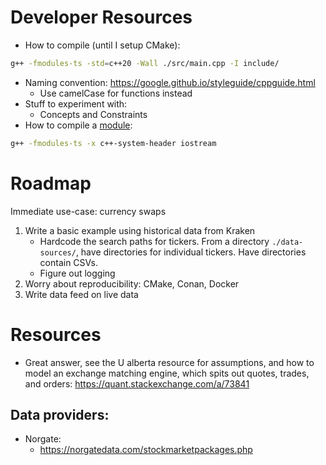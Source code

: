 # Developer Resources
* How to compile (until I setup CMake):
```bash
g++ -fmodules-ts -std=c++20 -Wall ./src/main.cpp -I include/
```
* Naming convention:
https://google.github.io/styleguide/cppguide.html
    - Use camelCase for functions instead
* Stuff to experiment with:
    - Concepts and Constraints
* How to compile a [module](https://gcc.gnu.org/onlinedocs/gcc/C_002b_002b-Modules.html):
```bash
g++ -fmodules-ts -x c++-system-header iostream
```
# Roadmap
Immediate use-case: currency swaps
1. Write a basic example using historical data from Kraken
    - Hardcode the search paths for tickers. From a directory `./data-sources/`, have directories
      for individual tickers. Have directories contain CSVs.
    - Figure out logging
2. Worry about reproducibility: CMake, Conan, Docker
3. Write data feed on live data

# Resources
* Great answer, see the U alberta resource for assumptions, and how to model an exchange matching
engine, which spits out quotes, trades, and orders:
    https://quant.stackexchange.com/a/73841
## Data providers:
* Norgate:
    - https://norgatedata.com/stockmarketpackages.php
